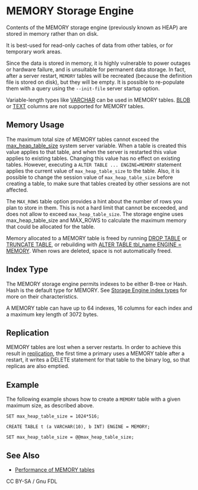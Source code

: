 # MEMORY Storage Engine

Contents of the MEMORY storage engine (previously known as HEAP) are stored in memory rather than on disk.

It is best-used for read-only caches of data from other tables, or for temporary work areas.

Since the data is stored in memory, it is highly vulnerable to power outages or hardware failure, and is unsuitable for permanent data storage. In fact, after a server restart, `MEMORY` tables will be recreated (because the definition file is stored on disk), but they will be empty. It is possible to re-populate them with a query using the `--init-file` server startup option.

Variable-length types like [VARCHAR](../data-types/string-data-types/varchar.md) can be used in MEMORY tables. [BLOB](../data-types/string-data-types/blob.md) or [TEXT](../data-types/string-data-types/text.md) columns are not supported for MEMORY tables.

## Memory Usage

The maximum total size of MEMORY tables cannot exceed the [max\_heap\_table\_size](../../ha-and-performance/optimization-and-tuning/system-variables/server-system-variables.md#max_heap_table_size) system server variable. When a table is created this value applies to that table, and when the server is restarted this value applies to existing tables. Changing this value has no effect on existing tables. However, executing a `ALTER TABLE ... ENGINE=MEMORY` statement applies the current value of `max_heap_table_size` to the table. Also, it is possible to change the session value of `max_heap_table_size` before creating a table, to make sure that tables created by other sessions are not affected.

The `MAX_ROWS` table option provides a hint about the number of rows you plan to store in them. This is not a hard limit that cannot be exceeded, and does not allow to exceed `max_heap_table_size`. The storage engine uses max\_heap\_table\_size and MAX\_ROWS to calculate the maximum memory that could be allocated for the table.

Memory allocated to a MEMORY table is freed by running [DROP TABLE](../sql-statements-and-structure/sql-statements/data-definition/drop/drop-table.md) or [TRUNCATE TABLE](../sql-statements-and-structure/sql-statements/table-statements/truncate-table.md), or rebuilding with [ALTER TABLE tbl\_name ENGINE = MEMORY](../sql-statements-and-structure/sql-statements/data-definition/alter/alter-table.md). When rows are deleted, space is not automatically freed.

## Index Type

The MEMORY storage engine permits indexes to be either B-tree or Hash. Hash is the default type for MEMORY. See [Storage Engine index types](../../ha-and-performance/optimization-and-tuning/optimization-and-indexes/storage-engine-index-types.md) for more on their characteristics.

A MEMORY table can have up to 64 indexes, 16 columns for each index and a maximum key length of 3072 bytes.

## Replication

MEMORY tables are lost when a server restarts. In order to achieve this result in [replication](../../ha-and-performance/standard-replication/), the first time a primary uses a MEMORY table after a restart, it writes a DELETE statement for that table to the binary log, so that replicas are also emptied.

## Example

The following example shows how to create a `MEMORY` table with a given maximum size, as described above.

```
SET max_heap_table_size = 1024*516;

CREATE TABLE t (a VARCHAR(10), b INT) ENGINE = MEMORY;

SET max_heap_table_size = @@max_heap_table_size;
```

## See Also

* [Performance of MEMORY tables](https://app.gitbook.com/s/WCInJQ9cmGjq1lsTG91E/development-articles/general-development-information/quality/benchmarks-and-long-running-tests/benchmarks/performance-of-memory-tables)

CC BY-SA / Gnu FDL
